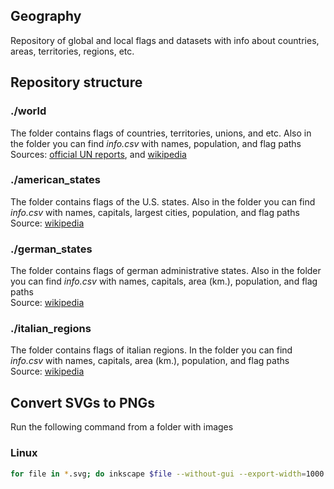 ## Geography
Repository of global and local flags and datasets with info about countries, areas, territories, regions, etc.

## Repository structure
### ./world
The folder contains flags of countries, territories, unions, and etc. Also in the folder you can find *info.csv* with names, population, and flag paths  
Sources: [official UN reports](https://population.un.org/wpp/Download/Standard/Population), and [wikipedia](https://en.wikipedia.org/wiki/Main_Page)
### ./american_states
The folder contains flags of the U.S. states. Also in the folder you can find *info.csv* with names, capitals, largest cities, population, and flag paths  
Source: [wikipedia](https://en.wikipedia.org/wiki/Flags_of_the_U.S._states_and_territories)
### ./german_states
The folder contains flags of german administrative states. Also in the folder you can find *info.csv* with names, capitals, area (km.), population, and flag paths  
Source: [wikipedia](https://en.wikipedia.org/wiki/States_of_Germany)
### ./italian_regions
The folder contains flags of italian regions. In the folder you can find *info.csv* with names, capitals, area (km.), population, and flag paths  
Source: [wikipedia](https://en.wikipedia.org/wiki/Regions_of_Italy)

## Convert SVGs to PNGs
Run the following command from a folder with images

### Linux
```bash
for file in *.svg; do inkscape $file --without-gui --export-width=1000 --export-png ${file%svg}png ; done
``` 
